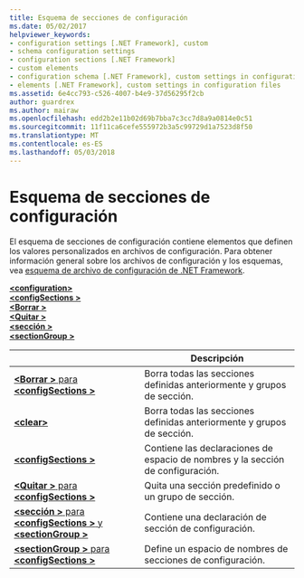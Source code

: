 ```yaml
---
title: Esquema de secciones de configuración
ms.date: 05/02/2017
helpviewer_keywords:
- configuration settings [.NET Framework], custom
- schema configuration settings
- configuration sections [.NET Framework]
- custom elements
- configuration schema [.NET Framework], custom settings in configuration files
- elements [.NET Framework], custom settings in configuration files
ms.assetid: 6e4cc793-c526-4007-b4e9-37d56295f2cb
author: guardrex
ms.author: mairaw
ms.openlocfilehash: edd2b2e11b02d69b7bba7c3cc7d8a9a0814e0c51
ms.sourcegitcommit: 11f11ca6cefe555972b3a5c99729d1a7523d8f50
ms.translationtype: MT
ms.contentlocale: es-ES
ms.lasthandoff: 05/03/2018
---
```

# <a name="configuration-sections-schema"></a>Esquema de secciones de configuración

El esquema de secciones de configuración contiene elementos que definen los valores personalizados en archivos de configuración. Para obtener información general sobre los archivos de configuración y los esquemas, vea [esquema de archivo de configuración de .NET Framework](~/docs/framework/configure-apps/file-schema/index.md).

[**\<configuration>**](~/docs/framework/configure-apps/file-schema/configuration-element.md)   
[**\<configSections >**](~/docs/framework/configure-apps/file-schema/configsections-element-for-configuration.md)   
[**\<Borrar >**](~/docs/framework/configure-apps/file-schema/clear-element-for-configsections.md)   
[**\<Quitar >**](~/docs/framework/configure-apps/file-schema/remove-element-for-configsections.md)   
[**\<sección >**](~/docs/framework/configure-apps/file-schema/section-element.md)   
[**\<sectionGroup >**](~/docs/framework/configure-apps/file-schema/sectiongroup-element-for-configsections.md)

|     | Descripción |
| --- | ----------- |
| [**\<Borrar >** para  **\<configSections >**](~/docs/framework/configure-apps/file-schema/clear-element-for-configsections.md) | Borra todas las secciones definidas anteriormente y grupos de sección. |
| [**\<clear>**](~/docs/framework/configure-apps/file-schema/clear-element-for-configsections.md) | Borra todas las secciones definidas anteriormente y grupos de sección. |
| [**\<configSections >**](~/docs/framework/configure-apps/file-schema/configsections-element-for-configuration.md) | Contiene las declaraciones de espacio de nombres y la sección de configuración. |
| [**\<Quitar >** para  **\<configSections >**](~/docs/framework/configure-apps/file-schema/remove-element-for-configsections.md) | Quita una sección predefinido o un grupo de sección. |
| [**\<sección >** para  **\<configSections >** y  **\<sectionGroup >**](~/docs/framework/configure-apps/file-schema/section-element.md) | Contiene una declaración de sección de configuración. |
| [**\<sectionGroup >** para  **\<configSections >**](~/docs/framework/configure-apps/file-schema/sectiongroup-element-for-configsections.md) | Define un espacio de nombres de secciones de configuración. |
